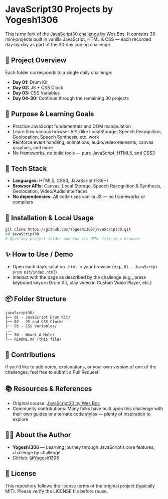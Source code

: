 # JavaScript30 Projects by Yogesh1306

This is my fork of the [JavaScript30 challenge](https://JavaScript30.com) by Wes Bos. It contains 30 mini‑projects built in vanilla JavaScript, HTML & CSS — each recorded day‑by‑day as part of the 30‑day coding challenge.

## 📁 Project Overview

Each folder corresponds to a single daily challenge:
- **Day 01:** Drum Kit
- **Day 02:** JS + CSS Clock
- **Day 03:** CSS Variables
- **Day 04–30:** Continue through the remaining 30 projects

## 🎯 Purpose & Learning Goals

- Practice JavaScript fundamentals and DOM manipulation
- Learn how various browser APIs like LocalStorage, Speech Recognition, Geolocation, Speech Synthesis, etc. work
- Reinforce event handling, animations, audio/video elements, canvas graphics, and more
- No frameworks, no build tools — pure JavaScript, HTML5, and CSS3

## 🧰 Tech Stack

- **Languages:** HTML5, CSS3, JavaScript (ES6+)
- **Browser APIs:** Canvas, Local Storage, Speech Recognition & Synthesis, Geolocation, Video/Audio interfaces
- **No dependencies:** All code uses vanilla JS — no frameworks or compilers

## 🚀 Installation & Local Usage

```bash
git clone https://github.com/Yogesh1306/javaScript30.git
cd javaScript30
# Open any project folder and run its HTML file in a browser
```

## ✨ How to Use / Demo

- Open each day’s solution `.html` in your browser (e.g., `01 - JavaScript Drum Kit/index.html`)
- Interact with the page as described by the challenge (e.g., press keyboard keys in Drum Kit, play video in Custom Video Player, etc.)

## 📦 Folder Structure

```
javaScript30/
├── 01 - JavaScript Drum Kit/
├── 02 - JS and CSS Clock/
├── 03 - CSS Variables/
...
├── 30 - Whack A Mole/
└── README.md (this file)
```

## 📝 Contributions

If you'd like to add notes, explanations, or your own version of one of the challenges, feel free to submit a Pull Request!

## 📚 Resources & References

- Original course: [JavaScript30 by Wes Bos](https://JavaScript30.com)
- Community contributions: Many folks have built upon this challenge with their own guides or alternate code styles — plenty of inspiration to explore

## 👨‍💻 About the Author

- **Yogesh1306** — Learning journey through JavaScript’s core features, challenge by challenge.
- GitHub: [@Yogesh1306](https://github.com/Yogesh1306)

## 🧾 License

This repository follows the license terms of the original project (typically MIT). Please verify the LICENSE file before reuse.
